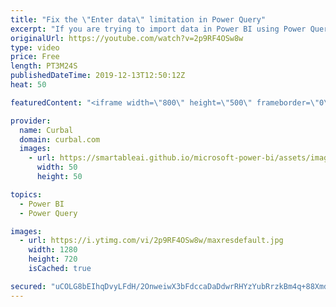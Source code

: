 ```yaml
---
title: "Fix the \"Enter data\" limitation in Power Query"
excerpt: "If you are trying to import data in Power BI using Power Query \"Enter Data\", you might see this message: \"The clipboard contents are too large to be pasted into the table. Please split your data into multiple tables with less than 3,000 cells\".  In this video I will show you one way to get around it."
originalUrl: https://youtube.com/watch?v=2p9RF4OSw8w
type: video
price: Free
length: PT3M24S
publishedDateTime: 2019-12-13T12:50:12Z
heat: 50

featuredContent: "<iframe width=\"800\" height=\"500\" frameborder=\"0\" src=\"https://www.youtube.com/embed/2p9RF4OSw8w\" allow=\"accelerometer; autoplay; encrypted-media; gyroscope; picture-in-picture\" allowfullscreen></iframe>"

provider:
  name: Curbal
  domain: curbal.com
  images:
    - url: https://smartableai.github.io/microsoft-power-bi/assets/images/organizations/curbal.com-50x50.jpg
      width: 50
      height: 50

topics:
  - Power BI
  - Power Query

images:
  - url: https://i.ytimg.com/vi/2p9RF4OSw8w/maxresdefault.jpg
    width: 1280
    height: 720
    isCached: true

secured: "uCOLG8bEIhqDvyLFdH/2OnweiwX3bFdccaDaDdwrRHYzYubRrzkBm4q+88XmdJlKUftS52C7GVIn4E3T6XZmw7IANwvOMr2oGW1ZvecpMCV2xfKeP7ESeHMHgBZZnAZWIpyZTEmC7H4QQqNKkFhZP82vZgikZ/cNjBCClQkmvLJ1V/4Y1Zo2/+E4V5kQGkqgqNwv0YxvwjScoJsMrJGOMP2s2OYcY3eUHlvBBEGIda6YNoV+Cgq+YWybKUrPMN5g+7Fff7Y3AHVl7a2lDKX8w1f7O3QIvAVfal7NcF2HKl2MkTVk8vfLmJI8Edok3I3ffIf/stDxLY6SOxwa2l3ZggJhl6jEVRT8zCXA6V8V2mUIF+gbz+uGVfU9a0E/PjVaov0TwoXJDrKpEsdMISUmz3pX45I4pEBHZAkQ6KsPsDU=;cwZi0ne+XT7mIaP01G403g=="
---
```


